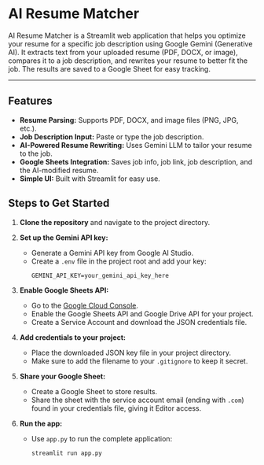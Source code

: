 # AI Resume Matcher

AI Resume Matcher is a Streamlit web application that helps you optimize your resume for a specific job description using Google Gemini (Generative AI). It extracts text from your uploaded resume (PDF, DOCX, or image), compares it to a job description, and rewrites your resume to better fit the job. The results are saved to a Google Sheet for easy tracking.

---

## Features

- **Resume Parsing:** Supports PDF, DOCX, and image files (PNG, JPG, etc.).
- **Job Description Input:** Paste or type the job description.
- **AI-Powered Resume Rewriting:** Uses Gemini LLM to tailor your resume to the job.
- **Google Sheets Integration:** Saves job info, job link, job description, and the AI-modified resume.
- **Simple UI:** Built with Streamlit for easy use.


## Steps to Get Started

1. **Clone the repository** and navigate to the project directory.

2. **Set up the Gemini API key:**
   - Generate a Gemini API key from Google AI Studio.
   - Create a `.env` file in the project root and add your key:
     ```
     GEMINI_API_KEY=your_gemini_api_key_here
     ```

3. **Enable Google Sheets API:**
   - Go to the [Google Cloud Console](https://console.cloud.google.com/).
   - Enable the Google Sheets API and Google Drive API for your project.
   - Create a Service Account and download the JSON credentials file.

4. **Add credentials to your project:**
   - Place the downloaded JSON key file in your project directory.
   - Make sure to add the filename to your `.gitignore` to keep it secret.

5. **Share your Google Sheet:**
   - Create a Google Sheet to store results.
   - Share the sheet with the service account email (ending with `.com`) found in your credentials file, giving it Editor access.

6. **Run the app:**
   - Use `app.py` to run the complete application:
     ```
     streamlit run app.py
     ```


